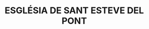 ---
layout: test
title:  "ESGLÉSIA DE SANT ESTEVE DEL PONT"
collections: ["bcil-previstos-cbp"]
coordinates:
  - group1:
    - [1.450888468541452, 42.367027623156758]
    - [1.450964389920794, 42.36702906639281]
    - [1.451022885401141, 42.367029856866381]
    - [1.451071236167341, 42.367031344696898]
    - [1.451074849118191, 42.366975901315236]
    - [1.450890956740595, 42.366972164581036]
    - [1.450888468541452, 42.367027623156758]
---